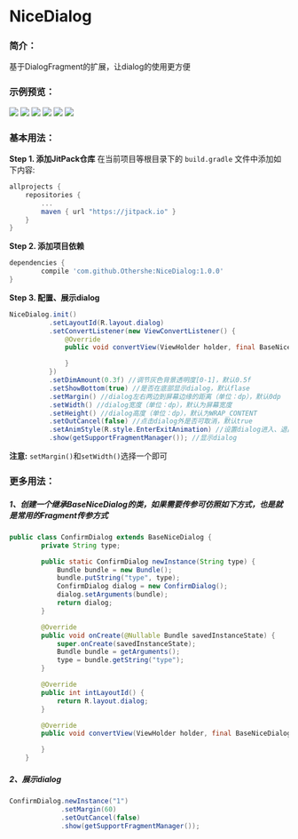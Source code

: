 # NiceDialog

### 简介：
基于DialogFragment的扩展，让dialog的使用更方便
### 示例预览：
![](https://github.com/Othershe/NiceDialog/blob/master/image/share.gif) ![](https://github.com/Othershe/NiceDialog/blob/master/image/set.gif)
![](https://github.com/Othershe/NiceDialog/blob/master/image/commit.gif) ![](https://github.com/Othershe/NiceDialog/blob/master/image/red_packet.gif)
![](https://github.com/Othershe/NiceDialog/blob/master/image/loading.gif) ![](https://github.com/Othershe/NiceDialog/blob/master/image/confirm.gif)

### 基本用法：
**Step 1. 添加JitPack仓库**
在当前项目等根目录下的 `build.gradle` 文件中添加如下内容:
``` gradle
allprojects {
    repositories {
        ...
        maven { url "https://jitpack.io" }
    }
}
```
**Step 2. 添加项目依赖**
``` gradle
dependencies {
        compile 'com.github.Othershe:NiceDialog:1.0.0'
}
```
**Step 3. 配置、展示dialog**
```java
NiceDialog.init()
          .setLayoutId(R.layout.dialog)
          .setConvertListener(new ViewConvertListener() {
              @Override
              public void convertView(ViewHolder holder, final BaseNiceDialog dialog) {

              }
          })
          .setDimAmount(0.3f) //调节灰色背景透明度[0-1]，默认0.5f
          .setShowBottom(true) //是否在底部显示dialog，默认flase
          .setMargin() //dialog左右两边到屏幕边缘的距离（单位：dp），默认0dp
          .setWidth() //dialog宽度（单位：dp），默认为屏幕宽度
          .setHeight() //dialog高度（单位：dp），默认为WRAP_CONTENT
          .setOutCancel(false) //点击dialog外是否可取消，默认true
          .setAnimStyle(R.style.EnterExitAnimation) //设置dialog进入、退出的动画style
          .show(getSupportFragmentManager()); //显示dialog
```
**注意:** `setMargin()`和`setWidth()`选择一个即可

### 更多用法：
##### 1、创建一个继承BaseNiceDialog的类，如果需要传参可仿照如下方式，也是就是常用的Fragment传参方式
```java
public class ConfirmDialog extends BaseNiceDialog {
        private String type;

        public static ConfirmDialog newInstance(String type) {
            Bundle bundle = new Bundle();
            bundle.putString("type", type);
            ConfirmDialog dialog = new ConfirmDialog();
            dialog.setArguments(bundle);
            return dialog;
        }

        @Override
        public void onCreate(@Nullable Bundle savedInstanceState) {
            super.onCreate(savedInstanceState);
            Bundle bundle = getArguments();
            type = bundle.getString("type");
        }

        @Override
        public int intLayoutId() {
            return R.layout.dialog;
        }

        @Override
        public void convertView(ViewHolder holder, final BaseNiceDialog dialog) {

        }
    }
```
##### 2、展示dialog
```java
ConfirmDialog.newInstance("1")
             .setMargin(60)
             .setOutCancel(false)
             .show(getSupportFragmentManager());
```